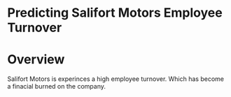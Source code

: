 # Predicting Salifort Motors Employee Turnover

# Overview
Salifort Motors is experinces a high employee turnover. Which has become a finacial burned on the company.
